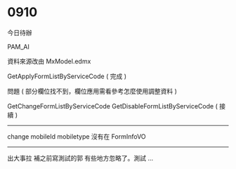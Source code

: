 # 0910

今日待辦

PAM_AI

資料來源改由 MxModel.edmx

GetApplyFormListByServiceCode ( 完成 )

問題 ( 部分欄位找不到，欄位應用需看參考怎麼使用調整資料 )

GetChangeFormListByServiceCode GetDisableFormListByServiceCode  ( 接續 )

---

change mobileId mobiletype 沒有在 FormInfoVO

---

出大事拉 補之前寫測試的郭 有些地方忽略了。測試 ...
